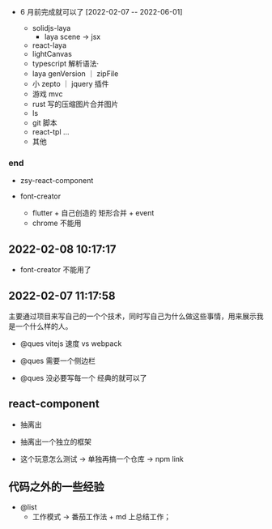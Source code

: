 - 6 月前完成就可以了 [2022-02-07 -- 2022-06-01]

  - solidjs-laya
    - laya scene -> jsx
  - react-laya
  - lightCanvas
  - typescript 解析语法·
  - laya genVersion ｜ zipFile
  - 小 zepto ｜ jquery 插件
  - 游戏 mvc
  - rust 写的压缩图片合并图片
  - ls
  - git 脚本
  - react-tpl ...
  - 其他

### end

- zsy-react-component

- font-creator
  - flutter + 自己创造的 矩形合并 + event
  - chrome 不能用

## 2022-02-08 10:17:17

- font-creator 不能用了

## 2022-02-07 11:17:58

主要通过项目来写自己的一个个技术，同时写自己为什么做这些事情，用来展示我是一个什么样的人。

- @ques vitejs 速度 vs webpack

- @ques 需要一个侧边栏

- @ques 没必要写每一个 经典的就可以了

## react-component

- 抽离出

- 抽离出一个独立的框架

- 这个玩意怎么测试 -> 单独再搞一个仓库 -> npm link

## 代码之外的一些经验

- @list
  - 工作模式 -> 番茄工作法 + md 上总结工作；
